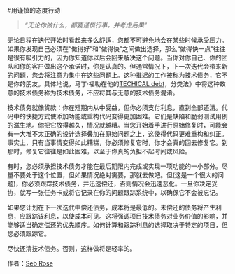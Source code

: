 #用谨慎的态度行动

>*“无论你做什么，都要谨慎行事，并考虑后果”*

无论日程在迭代开始时看起来多么舒适，您都不可避免地会在某些时候承受压力。如果你发现自己必须在“做得好”和“做得快”之间做出选择，那么“做得快一点”往往是很有吸引力的，因为你知道你以后会回来解决这个问题。当你对你自己、你的团队和你的客户做出这个承诺时，你是认真的。但通常情况下，下一次迭代会带来新的问题，您会将注意力集中在这些问题上。这种推迟的工作被称为技术债务，它不是你的朋友。具体地说，马丁·福勒在他的[TECHICAL debt](http://martinfowler.com/bliki/TechnicalDebtQuadrant.html)，分类法》中将这种故意的技术债务称为技术债务，不应将其与无意的技术债务混淆。

技术债务就像贷款：你在短期内从中受益，但你必须支付利息，直到全部还清。代码中的快捷方式使添加功能或重构代码变得更加困难。它们是缺陷和脆弱测试用例的滋生地。你把它放得越久，情况就越糟。当您开始着手进行原始修复时，可能会有一大堆不太正确的设计选择叠加在原始问题之上，这使得代码更难重构和纠正。事实上，只有当事情变得如此糟糕，你必须修复它时，你才会真的回去修复它。到那时，修复它往往是如此困难，以至于你真的负担不起时间或风险。

有时，您必须承担技术债务才能在最后期限内完成或实现一项功能的一小部分。尽量不要处于这个位置，但如果情况绝对需要，那就去做吧。但(这是一个很大的问题)，你必须跟踪技术债务，并迅速偿还，否则情况会迅速恶化。一旦你决定妥协，就写一张任务卡或将它记录在你的问题跟踪系统中，以确保它不会被忘记。

如果您计划在下一次迭代中偿还债务，成本将是最低的。未偿还的债务将产生利息，应跟踪该利息，以使成本可见。这将强调项目技术债务对业务价值的影响，并能够适当确定偿还的优先顺序。如何计算和跟踪利息的选择取决于特定的项目，但您必须跟踪它。

尽快还清技术债务。否则，这样做将是轻率的。

作者：[Seb Rose](http://programmer.97things.oreilly.com/wiki/index.php/Seb_Rose)